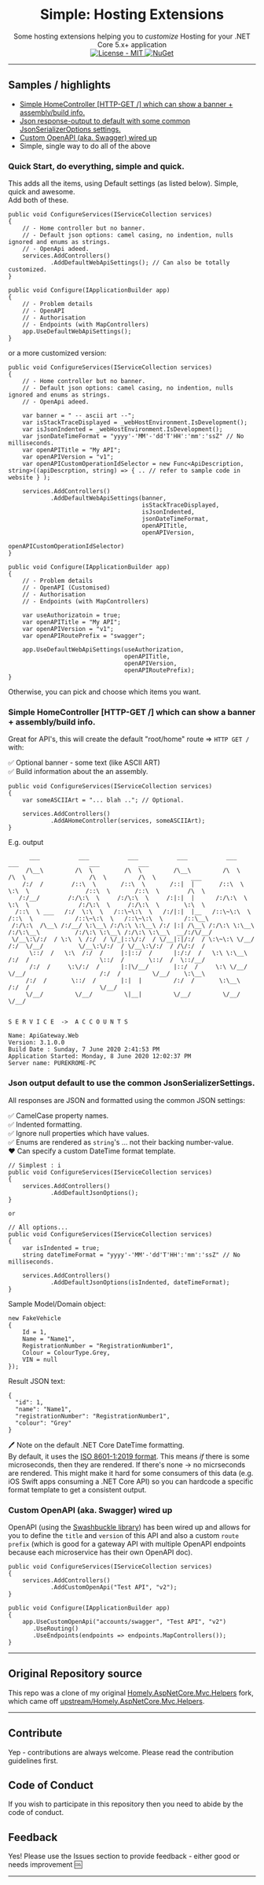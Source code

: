 
<h1 align="center">Simple: Hosting Extensions</h1>

<div align="center">
  Some hosting extensions helping you to <i>customize</i> Hosting for your .NET Core 5.x+ application
</div>

<div align="center">
    <!-- License -->
    <a href="https://choosealicense.com/licenses/mit/">
    <img src="https://img.shields.io/badge/License-MIT-blue.svg?style=flat-square" alt="License - MIT" />
    </a>
    <!-- NuGet -->
    <a href="https://www.nuget.org/packages/WorldDomination.SimpleHosting.Extensions/">
    <img src="https://buildstats.info/nuget/WorldDomination.SimpleHosting.Extensions" alt="NuGet" />
    </a>
    <!-- Github CI -->
</div>

---

## Samples / highlights

- [Simple HomeController [HTTP-GET /] which can show a banner + assembly/build info.](#Sample3)
- [Json response-output to default with some common JsonSerializerOptions settings.](#Sample5)
- [Custom OpenAPI (aka. Swagger) wired up](#Sample6)
- Simple, single way to do all of the above

### Quick Start, do everything, simple and quick.

This adds all the items, using Default settings (as listed below). Simple, quick and awesome.  
Add both of these. 

```
public void ConfigureServices(IServiceCollection services)
{
    // - Home controller but no banner.
    // - Default json options: camel casing, no indention, nulls ignored and enums as strings.
    // - OpenApi adeed.
    services.AddControllers()
            .AddDefaultWebApiSettings(); // Can also be totally customized.
}

public void Configure(IApplicationBuilder app)
{
    // - Problem details
    // - OpenAPI
    // - Authorisation
    // - Endpoints (with MapControllers)
    app.UseDefaultWebApiSettings();
}
```

or a more customized version:

```
public void ConfigureServices(IServiceCollection services)
{
    // - Home controller but no banner.
    // - Default json options: camel casing, no indention, nulls ignored and enums as strings.
    // - OpenApi adeed.

    var banner = " -- ascii art --";
    var isStackTraceDisplayed = _webHostEnvironment.IsDevelopment();
    var isJsonIndented = _webHostEnvironment.IsDevelopment();
    var jsonDateTimeFormat = "yyyy'-'MM'-'dd'T'HH':'mm':'ssZ" // No milliseconds.
    var openAPITitle = "My API";
    var openAPIVersion = "v1";
    var openAPICustomOperationIdSelector = new Func<ApiDescription, string>((apiDescrption, string) => { .. // refer to sample code in website } );

    services.AddControllers()
            .AddDefaultWebApiSettings(banner,
                                      isStackTraceDisplayed,
                                      isJsonIndented,
                                      jsonDateTimeFormat,
                                      openAPITitle,
                                      openAPIVersion,
                                      openAPICustomOperationIdSelector)
}

public void Configure(IApplicationBuilder app)
{
    // - Problem details
    // - OpenAPI (Customised)
    // - Authorisation
    // - Endpoints (with MapControllers)
    
    var useAuthorizatoin = true;
    var openAPITitle = "My API";
    var openAPIVersion = "v1";
    var openAPIRoutePrefix = "swagger";

    app.UseDefaultWebApiSettings(useAuthorization,
                                 openAPITitle,
                                 openAPIVersion,
                                 openAPIRoutePrefix);
}
```


Otherwise, you can pick and choose which items you want.


### <a name="Sample3">Simple HomeController [HTTP-GET /] which can show a banner + assembly/build info.</a>

Great for API's, this will create the default "root/home" route => `HTTP GET /` with:

:white_check_mark: Optional banner - some text (like ASCII ART)<br/>
:white_check_mark: Build information about the an assembly.<br/>

```
public void ConfigureServices(IServiceCollection services)
{
    var someASCIIArt = "... blah .."; // Optional.

    services.AddControllers()
            .AddAHomeController(services, someASCIIArt);
}
```
E.g. output


```
      ___           ___           ___           ___           ___           ___                    ___           ___                 
     /\__\         /\  \         /\  \         /\__\         /\  \         /\  \                  /\  \         /\  \          ___   
    /:/  /        /::\  \       /::\  \       /::|  |       /::\  \        \:\  \                /::\  \       /::\  \        /\  \  
   /:/__/        /:/\:\  \     /:/\:\  \     /:|:|  |      /:/\:\  \        \:\  \              /:/\:\  \     /:/\:\  \       \:\  \ 
  /::\  \ ___   /:/  \:\  \   /::\~\:\  \   /:/|:|  |__   /::\~\:\  \       /::\  \            /::\~\:\  \   /::\~\:\  \      /::\__\
 /:/\:\  /\__\ /:/__/ \:\__\ /:/\:\ \:\__\ /:/ |:| /\__\ /:/\:\ \:\__\     /:/\:\__\          /:/\:\ \:\__\ /:/\:\ \:\__\  __/:/\/__/
 \/__\:\/:/  / \:\  \ /:/  / \/_|::\/:/  / \/__|:|/:/  / \:\~\:\ \/__/    /:/  \/__/          \/__\:\/:/  / \/__\:\/:/  / /\/:/  /   
      \::/  /   \:\  /:/  /     |:|::/  /      |:/:/  /   \:\ \:\__\     /:/  /                    \::/  /       \::/  /  \::/__/    
      /:/  /     \:\/:/  /      |:|\/__/       |::/  /     \:\ \/__/     \/__/                     /:/  /         \/__/    \:\__\    
     /:/  /       \::/  /       |:|  |         /:/  /       \:\__\                                /:/  /                    \/__/    
     \/__/         \/__/         \|__|         \/__/         \/__/                                \/__/                              

                                                                                                      S E R V I C E  ->  A C C O U N T S

Name: ApiGateway.Web
Version: 3.1.0.0
Build Date : Sunday, 7 June 2020 2:41:53 PM
Application Started: Monday, 8 June 2020 12:02:37 PM
Server name: PUREKROME-PC

```

### <a name="Sample5">Json output default to use the common JsonSerializerSettings.</a>

All responses are JSON and formatted using the common JSON settings:

:white_check_mark: CamelCase property names.<br/>
:white_check_mark: Indented formatting.<br/>
:white_check_mark: Ignore null properties which have values.<br/>
:white_check_mark: Enums are rendered as `string`'s ... not their backing number-value.<br/>
:heart: Can specify a custom DateTime format template.

```
// Simplest : i
public void ConfigureServices(IServiceCollection services)
{
    services.AddControllers()
            .AddDefaultJsonOptions();
}

or 

// All options...
public void ConfigureServices(IServiceCollection services)
{
    var isIndented = true;
    string dateTimeFormat = "yyyy'-'MM'-'dd'T'HH':'mm':'ssZ" // No milliseconds.

    services.AddControllers()
            .AddDefaultJsonOptions(isIndented, dateTimeFormat);
}

```

Sample Model/Domain object:
```
new FakeVehicle
{
    Id = 1,
    Name = "Name1",
    RegistrationNumber = "RegistrationNumber1",
    Colour = ColourType.Grey,
    VIN = null
});
```

Result JSON text:
```
{
  "id": 1,
  "name": "Name1",
  "registrationNumber": "RegistrationNumber1",
  "colour": "Grey"
}
```

:pen: Note on the default .NET Core DateTime formatting.<br/>
By default, it uses the [ISO 8601-1:2019 format](https://docs.microsoft.com/en-us/dotnet/standard/datetime/system-text-json-support). This means _if_ there is some microseconds, then they are rendered. If there's none -> no micrseconds are rendered. This might make it hard for some consumers of this data (e.g. iOS Swift apps consuming a .NET Core API) so you can hardcode a specific format template to get a consistent output.

### <a name="sample6">Custom OpenAPI (aka. Swagger) wired up</a>

OpenAPI (using the [Swashbuckle library](https://github.com/domaindrivendev/Swashbuckle.AspNetCore)) has been wired up and allows for you to define the `title` and `version` of this API and also a custom `route prefix` (which is good for a gateway API with multiple OpenAPI endpoints because each microservice has their own OpenAPI doc).

```
public void ConfigureServices(IServiceCollection services)
{
    services.AddControllers()
            .AddCustomOpenApi("Test API", "v2");
}

public void Configure(IApplicationBuilder app)
{
    app.UseCustomOpenApi("accounts/swagger", "Test API", "v2")
       .UseRouting()
       .UseEndpoints(endpoints => endpoints.MapControllers());
}
```

---

## Original Repository source
This repo was a clone of my original [Homely.AspNetCore.Mvc.Helpers](https://github.com/PureKrome/Homely.AspNetCore.Mvc.Helpers) fork, which came off [upstream/Homely.AspNetCore.Mvc.Helpers](https://github.com/Homely/Homely.AspNetCore.Mvc.Helpers).


---

## Contribute
Yep - contributions are always welcome. Please read the contribution guidelines first.

## Code of Conduct

If you wish to participate in this repository then you need to abide by the code of conduct.

## Feedback

Yes! Please use the Issues section to provide feedback - either good or needs improvement :cool:

---

